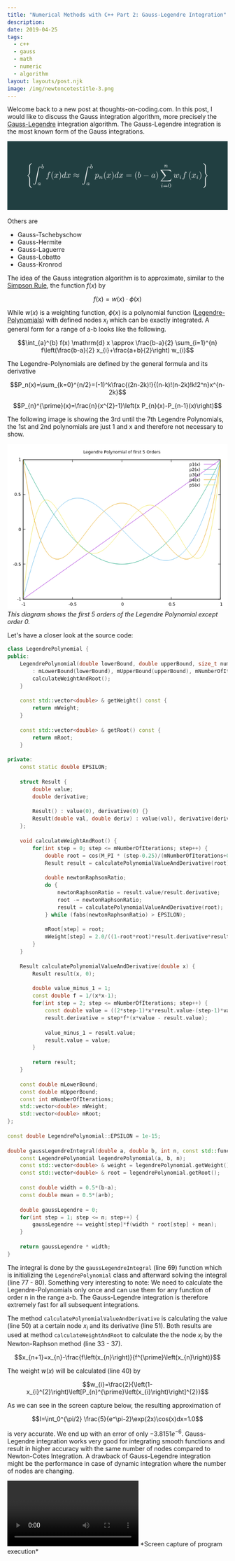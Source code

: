 ```yaml
---
title: "Numerical Methods with C++ Part 2: Gauss-Legendre Integration"
description: 
date: 2019-04-25
tags:
  - c++
  - gauss
  - math
  - numeric
  - algorithm
layout: layouts/post.njk
image: /img/newtoncotestitle-3.png
---
```


Welcome back to a new post at thoughts-on-coding.com. In this post, I would like to discuss the Gauss integration algorithm, more precisely the [Gauss-Legendre][1] integration algorithm. The Gauss-Legendre integration is the most known form of the Gauss integrations.

![Hero Image: Integration expressed as a sum of discrete steps](/img/newtoncotestitle-3.png)

Others are

- Gauss-Tschebyschow
- Gauss-Hermite
- Gauss-Laguerre
- Gauss-Lobatto
- Gauss-Kronrod

The idea of the Gauss integration algorithm is to approximate, similar to the [Simpson Rule][2], the function $f(x)$ by

$$f(x)=w(x) \cdot \phi (x)$$

While $w(x)$ is a weighting function, $\phi(x)$ is a polynomial function ([Legendre-Polynomials][3]) with defined nodes $x_i$ which can be exactly integrated. A general form for a range of a-b looks like the following.

$$\int_{a}^{b} f(x) \mathrm{d} x \approx \frac{b-a}{2} \sum_{i=1}^{n} f\left(\frac{b-a}{2} x_{i}+\frac{a+b}{2}\right) w_{i}$$

The Legendre-Polynomials are defined by the general formula and its derivative

$$P_n(x)=\sum_{k=0}^{n/2}=(-1)^k\frac{(2n-2k)!}{(n-k)!(n-2k)!k!2^n}x^{n-2k}$$

$$P_{n}^{\prime}(x)=\frac{n}{x^{2}-1}\left(x P_{n}(x)-P_{n-1}(x)\right)$$

The following image is showing the 3rd until the 7th Legendre Polynomials, the 1st and 2nd polynomials are just 1 and x and therefore not necessary to show.

![This diagram shows the first 5 orders of the Legendre Polynomial except order 0.](/img/legendrepolynoms.png)
*This diagram shows the first 5 orders of the Legendre Polynomial except order 0.*

Let's have a closer look at the source code:

```cpp
class LegendrePolynomial {
public:
    LegendrePolynomial(double lowerBound, double upperBound, size_t numberOfIterations)
        : mLowerBound(lowerBound), mUpperBound(upperBound), mNumberOfIterations(numberOfIterations), mWeight(numberOfIterations+1), mRoot(numberOfIterations+1) {
        calculateWeightAndRoot();
    }

    const std::vector<double> & getWeight() const {
        return mWeight;
    }

    const std::vector<double> & getRoot() const {
        return mRoot;
    }

private:
    const static double EPSILON;

    struct Result {
        double value;
        double derivative;

        Result() : value(0), derivative(0) {}
        Result(double val, double deriv) : value(val), derivative(deriv) {}
    };

    void calculateWeightAndRoot() {
        for(int step = 0; step <= mNumberOfIterations; step++) {
            double root = cos(M_PI * (step-0.25)/(mNumberOfIterations+0.5));
            Result result = calculatePolynomialValueAndDerivative(root);

            double newtonRaphsonRatio;
            do {
                newtonRaphsonRatio = result.value/result.derivative;
                root -= newtonRaphsonRatio;
                result = calculatePolynomialValueAndDerivative(root);
            } while (fabs(newtonRaphsonRatio) > EPSILON);

            mRoot[step] = root;
            mWeight[step] = 2.0/((1-root*root)*result.derivative*result.derivative);
        }
    }

    Result calculatePolynomialValueAndDerivative(double x) {
        Result result(x, 0);

        double value_minus_1 = 1;
        const double f = 1/(x*x-1);
        for(int step = 2; step <= mNumberOfIterations; step++) {
            const double value = ((2*step-1)*x*result.value-(step-1)*value_minus_1)/step;
            result.derivative = step*f*(x*value - result.value);

            value_minus_1 = result.value;
            result.value = value;
        }

        return result;
    }

    const double mLowerBound;
    const double mUpperBound;
    const int mNumberOfIterations;
    std::vector<double> mWeight;
    std::vector<double> mRoot;
};

const double LegendrePolynomial::EPSILON = 1e-15;

double gaussLegendreIntegral(double a, double b, int n, const std::function<double (double)> &f) {
    const LegendrePolynomial legendrePolynomial(a, b, n);
    const std::vector<double> & weight = legendrePolynomial.getWeight();
    const std::vector<double> & root = legendrePolynomial.getRoot();

    const double width = 0.5*(b-a);
    const double mean = 0.5*(a+b);

    double gaussLegendre = 0;
    for(int step = 1; step <= n; step++) {
        gaussLegendre += weight[step]*f(width * root[step] + mean);
    }

    return gaussLegendre * width;
}
```

The integral is done by the `gaussLegendreIntegral` (line 69) function which is initializing the `LegendrePolynomial` class and afterward solving the integral (line 77 - 80). Something very interesting to note: We need to calculate the Legendre-Polynomials only once and can use them for any function of order n in the range a-b. The Gauss-Legendre integration is therefore extremely fast for all subsequent integrations.

The method `calculatePolynomialValueAndDerivative` is calculating the value (line 50) at a certain node $x_i$ and its derivative (line 51). Both results are used at method `calculateWeightAndRoot` to calculate the the node $x_i$ by the Newton-Raphson method (line 33 - 37).

$$x_{n+1}=x_{n}-\frac{f\left(x_{n}\right)}{f^{\prime}\left(x_{n}\right)}$$

The weight $w(x)$ will be calculated (line 40) by

$$w_{i}=\frac{2}{\left(1-x_{i}^{2}\right)\left[P_{n}^{\prime}\left(x_{i}\right)\right]^{2}}$$

As we can see in the screen capture below, the resulting approximation of

$$I=\int_0^{\pi/2} \frac{5}{e^\pi-2}\exp(2x)\cos(x)dx=1.0$$

is very accurate. We end up with an error of only $-3.8151e^{-6}$. Gauss-Legendre integration works very good for integrating smooth functions and result in higher accuracy with the same number of nodes compared to Newton-Cotes Integration. A drawback of Gauss-Legendre integration might be the performance in case of dynamic integration where the number of nodes are changing.

<video src="/img/numericalintegration.mp4" controls autobuffer >
  Sorry, your browser doesn't support embedded videos,
  but don't worry, you can <a href="/img/numericalintegration.mp4">download it</a>
  and watch it with your favorite video player!
</video>
*Screen capture of program execution*

[1]: https://en.wikipedia.org/wiki/Gaussian_quadrature#Gauss%E2%80%93Legendre_quadrature
[2]: https://thoughts-on-coding.com/2019/04/17/numerical-methods-in-c-part-1-newton-cotes-integration/
[3]: https://en.m.wikipedia.org/wiki/Legendre_polynomials